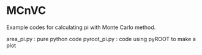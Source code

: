 # MCnVC

Example codes for calculating pi with Monte Carlo method.

area_pi.py : pure python code
pyroot_pi.py : code using pyROOT to make a plot

